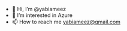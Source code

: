- 👋 Hi, I’m @yabiameez
- 👀 I’m interested in Azure
- 📫 How to reach me yabiameez@gmail.com

<!---
yabiameez/yabiameez is a ✨ special ✨ repository because its `README.md` (this file) appears on your GitHub profile.
You can click the Preview link to take a look at your changes.
--->
